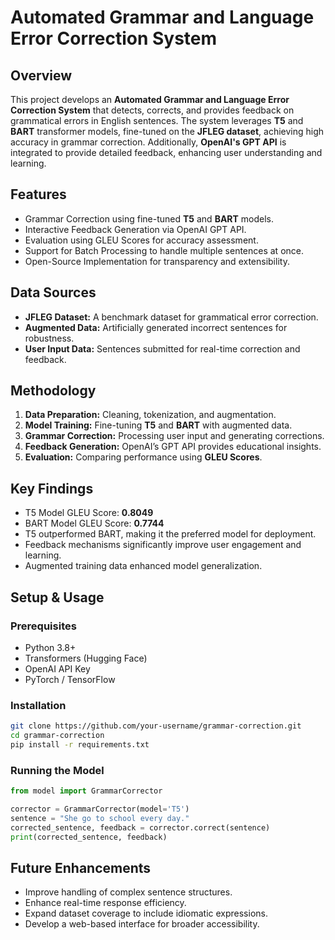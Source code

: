 # Automated Grammar and Language Error Correction System

## Overview

This project develops an **Automated Grammar and Language Error Correction System** that detects, corrects, and provides feedback on grammatical errors in English sentences. The system leverages **T5** and **BART** transformer models, fine-tuned on the **JFLEG dataset**, achieving high accuracy in grammar correction. Additionally, **OpenAI's GPT API** is integrated to provide detailed feedback, enhancing user understanding and learning.

## Features

- Grammar Correction using fine-tuned **T5** and **BART** models.
- Interactive Feedback Generation via OpenAI GPT API.
- Evaluation using GLEU Scores for accuracy assessment.
- Support for Batch Processing to handle multiple sentences at once.
- Open-Source Implementation for transparency and extensibility.

## Data Sources

- **JFLEG Dataset:** A benchmark dataset for grammatical error correction.
- **Augmented Data:** Artificially generated incorrect sentences for robustness.
- **User Input Data:** Sentences submitted for real-time correction and feedback.

## Methodology

1. **Data Preparation:** Cleaning, tokenization, and augmentation.
2. **Model Training:** Fine-tuning **T5** and **BART** with augmented data.
3. **Grammar Correction:** Processing user input and generating corrections.
4. **Feedback Generation:** OpenAI’s GPT API provides educational insights.
5. **Evaluation:** Comparing performance using **GLEU Scores**.

## Key Findings

- T5 Model GLEU Score: **0.8049**
- BART Model GLEU Score: **0.7744**
- T5 outperformed BART, making it the preferred model for deployment.
- Feedback mechanisms significantly improve user engagement and learning.
- Augmented training data enhanced model generalization.

## Setup & Usage

### Prerequisites

- Python 3.8+
- Transformers (Hugging Face)
- OpenAI API Key
- PyTorch / TensorFlow

### Installation

```bash
git clone https://github.com/your-username/grammar-correction.git
cd grammar-correction
pip install -r requirements.txt
```

### Running the Model

```python
from model import GrammarCorrector

corrector = GrammarCorrector(model='T5')
sentence = "She go to school every day."
corrected_sentence, feedback = corrector.correct(sentence)
print(corrected_sentence, feedback)
```

## Future Enhancements

- Improve handling of complex sentence structures.
- Enhance real-time response efficiency.
- Expand dataset coverage to include idiomatic expressions.
- Develop a web-based interface for broader accessibility.


